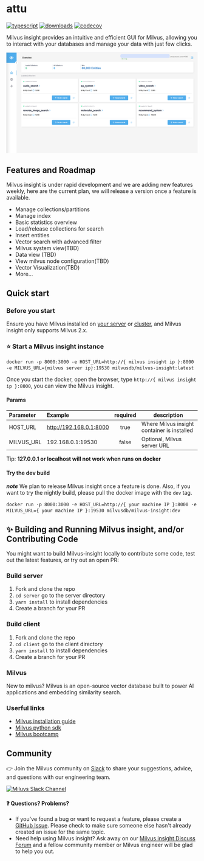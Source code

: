 # attu

[![typescript](https://badges.aleen42.com/src/typescript.svg)](https://badges.aleen42.com/src/typescript.svg)
[![downloads](https://img.shields.io/docker/pulls/milvusdb/milvus-insight)](https://img.shields.io/docker/pulls/milvusdb/milvus-insight)
[![codecov](https://codecov.io/gh/zilliztech/milvus-insight/branch/main/graph/badge.svg?token=jvIEVF9IwW)](https://codecov.io/gh/zilliztech/milvus-insight)

Milvus insight provides an intuitive and efficient GUI for Milvus, allowing you to interact with your databases and manage your data with just few clicks.

<img src="./.github/images/screenshot.png" alt="Miluvs insight" />

## Features and Roadmap

Milvus insight is under rapid development and we are adding new features weekly, here are the current plan, we will release a version once a feature is available.

- Manage collections/partitions
- Manage index
- Basic statistics overview
- Load/release collections for search
- Insert entities
- Vector search with advanced filter
- Milvus system view(TBD)
- Data view (TBD)
- View milvus node configuration(TBD)
- Vector Visualization(TBD)
- More...

## Quick start

### Before you start

Ensure you have Milvus installed on [your server](https://milvus.io/docs/install_standalone-docker.md) or [cluster](https://milvus.io/docs/install_cluster-docker.md), and Milvus insight only supports Milvus 2.x.

### ⭐️ Start a Milvus insight instance

```code
docker run -p 8000:3000 -e HOST_URL=http://{ milvus insight ip }:8000 -e MILVUS_URL={milvus server ip}:19530 milvusdb/milvus-insight:latest
```

Once you start the docker, open the browser, type `http://{ milvus insight ip }:8000`, you can view the Milvus insight.

#### Params

| Parameter  | Example                 | required | description                                 |
| :--------- | :---------------------- | :------: | ------------------------------------------- |
| HOST_URL   | http://192.168.0.1:8000 |   true   | Where Milvus insight container is installed |
| MILVUS_URL | 192.168.0.1:19530       |  false   | Optional, Milvus server URL                 |

Tip: **127.0.0.1 or localhost will not work when runs on docker**

#### Try the dev build

**_note_** We plan to release Milvus insight once a feature is done. Also, if you want to try the nightly build, please pull the docker image with the `dev` tag.

```code
docker run -p 8000:3000 -e HOST_URL=http://{ your machine IP }:8000 -e MILVUS_URL={ your machine IP }:19530 milvusdb/milvus-insight:dev
```

## ✨ Building and Running Milvus insight, and/or Contributing Code

You might want to build Milvus-insight locally to contribute some code, test out the latest features, or try
out an open PR:

### Build server

1. Fork and clone the repo
2. `cd server` go to the server directory
3. `yarn install` to install dependencies
4. Create a branch for your PR

### Build client

1. Fork and clone the repo
2. `cd client` go to the client directory
3. `yarn install` to install dependencies
4. Create a branch for your PR

### Milvus

New to milvus? Milvus is an open-source vector database built to power AI applications and embedding similarity search.

### Userful links

- [Milvus installation guide](https://milvus.io/docs/v2.0.0/install_standalone-docker.md)
- [Milvus python sdk](https://milvus.io/docs/v2.0.0/explore_pymilvus.md)
- [Milvus bootcamp](https://milvus.io/bootcamp)

## Community

👉 Join the Milvus community on [Slack](https://join.slack.com/t/milvusio/shared_invite/zt-e0u4qu3k-bI2GDNys3ZqX1YCJ9OM~GQ) to share your suggestions, advice, and questions with our engineering team.

<a href="https://join.slack.com/t/milvusio/shared_invite/zt-e0u4qu3k-bI2GDNys3ZqX1YCJ9OM~GQ">
    <img src="https://camo.githubusercontent.com/fa0663f8947e22e589e75ebbc84f0a835191d3ddab9a3a0f1dd054ef18eabbaa/68747470733a2f2f7a696c6c697a2d636d732e73332e75732d776573742d322e616d617a6f6e6177732e636f6d2f726561646d655f736c61636b5f346130376334633932662e706e67" alt="Miluvs Slack Channel"  height="150" width="500">
</a>

#### ❓ Questions? Problems?

- If you've found a bug or want to request a feature, please create a [GitHub Issue](https://github.com/milvus-io/milvus-insight/issues/new/choose).
  Please check to make sure someone else hasn't already created an issue for the same topic.
- Need help using Milvus insight? Ask away on our [Milvus insight Discuss Forum](https://github.com/milvus-io/milvus-insight/discussions) and a fellow community member or
  Milvus engineer will be glad to help you out.

[milvus-doc]: https://milvus.io/docs/home
[nestjs]: https://docs.nestjs.com/
